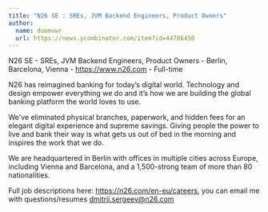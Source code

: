 ```yaml
---
title: "N26 SE : SREs, JVM Backend Engineers, Product Owners"
author:
  name: doomvwr
  url: https://news.ycombinator.com/item?id=44786450
---
```


<JobNavigation />

N26 SE - SREs, JVM Backend Engineers, Product Owners - Berlin, Barcelona, Vienna - <a href="https:&#x2F;&#x2F;www.n26.com" rel="nofollow">https:&#x2F;&#x2F;www.n26.com</a> - Full-time

N26 has reimagined banking for today’s digital world. Technology and design empower everything we do and it’s how we are building the global banking platform the world loves to use.

We&#x27;ve eliminated physical branches, paperwork, and hidden fees for an elegant digital experience and supreme savings. Giving people the power to live and bank their way is what gets us out of bed in the morning and inspires the work that we do.

We are headquartered in Berlin with offices in multiple cities across Europe, including Vienna and Barcelona, and a 1,500-strong team of more than 80 nationalities.

Full job descriptions here: <a href="https:&#x2F;&#x2F;n26.com&#x2F;en-eu&#x2F;careers" rel="nofollow">https:&#x2F;&#x2F;n26.com&#x2F;en-eu&#x2F;careers</a>, you can email me with questions&#x2F;resumes dmitrii.sergeev@n26.com
<JobApplication />
